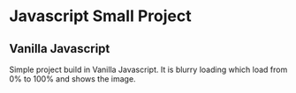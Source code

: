 # Javascript Small Project

## Vanilla Javascript

Simple project build in Vanilla Javascript. It is blurry loading which load from 0% to 100% and shows the image.

